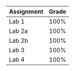|   Assignment  | Grade  |
----------------|--------|
| Lab 1         | 100%   |
| Lab 2a        | 100%   |
| Lab 2b        | 100%   |
| Lab 3         | 100%   |
| Lab 4         | 100%   |
